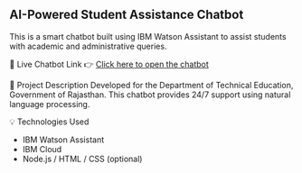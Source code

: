 ## AI-Powered Student Assistance Chatbot

This is a smart chatbot built using IBM Watson Assistant to assist students with academic and administrative queries.

🔗 Live Chatbot Link
👉 [Click here to open the chatbot](https://web-chat.global.assistant.watson.appdomain.cloud/preview.html?integrationID=fb24e83a-63b0-4907-92b1-1cb18fdd9725&region=us-south&serviceInstanceID=e16a580a-5205-43b7-a62c-3d6198b96feb)

📄 Project Description
Developed for the Department of Technical Education, Government of Rajasthan. This chatbot provides 24/7 support using natural language processing.

💡 Technologies Used
- IBM Watson Assistant
- IBM Cloud
- Node.js / HTML / CSS (optional)


